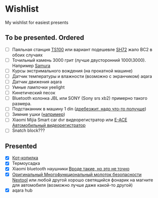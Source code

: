 # Wishlist
My wishlist for easiest presents


## To be presented. Ordered

- [ ] Паяльная станция [TS100](https://aliexpress.ru/item/32825753754.html) или вариант подешевле [SH72](https://aliexpress.ru/item/4000559692113.html) жало BC2 в обоих случаях
- [ ] Точильный камень 3000 грит (лучше двусторонний 1000\3000). Например [Samura](https://www.samura.ru/catalog/aksessuary_samura/kamni_tochilnye/kombinirovannye/scs_1300m/)
- [ ] Курсы экстримального вождения (на прокатной машине)
- [ ] Датчик температуры и влажности (возможно с экранчиком) aqara
- [ ] Датчик движения aqara
- [ ] Умные лампочки yeelight
- [ ] Кинетический песок
- [ ] Bluetooth колонка JBL или SONY (Sony srs xb2) примерно такого размера.
- [ ] Подстаканник в машину 1 din ([дребезжит, надо что-то получше](https://aliexpress.ru/item/4001271879105.html))
- [ ] Зимние ушки ([например](https://ushkin-magazin.ru/catalog/modeli_180s_man/))
- [ ] Xiaomi Mijia Smart car dvr видеорегистратор или [E-ACE Автомобильный видеорегистратор](https://aliexpress.ru/item/32894922089.html)
- [ ] Snatch block???

## Presented

- [x] [Кот-копилка](https://totoro-shop.ru/toilet-paper-holder-24)
- [x] Термоусадка
- [x] Xiaomi bluetooth наушники [Вроде такие, но это не точно](https://market.yandex.ru/product--besprovodnye-naushniki-xiaomi-mi-true-wireless-earbuds-basic-s/771379005)
- [x] [Оригинальный Многофункциональный молоток безопасности Nextool](https://aliexpress.ru/item/1005001483059623.html) или любой другой хорошо светящийся фонарик на магните для автомобиля (возможно лучше даже какой-то другой)
- [x] aqara hub
